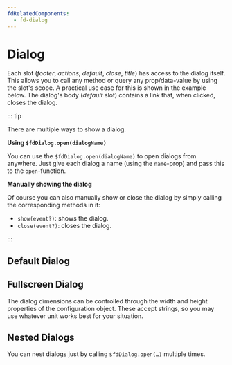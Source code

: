```yaml
---
fdRelatedComponents:
  - fd-dialog
---
```


# Dialog

Each slot (*footer*, *actions*, *default*, *close*, *title*) has access to the dialog itself. This allows you to call any method or query any prop/data-value by using the slot's scope. A practical use case for this is shown in the example below. The dialog's body (*default* slot) contains a link that, when clicked, closes the dialog.

::: tip

There are multiple ways to show a dialog.

**Using `$fdDialog.open(dialogName)`**

You can use the `$fdDialog.open(dialogName)` to open dialogs from anywhere. Just give each dialog a name (using the `name`-prop) and pass this to the `open`-function.

**Manually showing the dialog**

Of course you can also manually show or close the dialog by simply calling the corresponding methods in it:

- `show(event?)`: shows the dialog.
- `close(event?)`: closes the dialog.

:::

## Default Dialog

<d-example name="default">
</d-example>

## Fullscreen Dialog
The dialog dimensions can be controlled through the width and height properties of the configuration object. These accept strings, so you may use whatever unit works best for your situation.
<d-example name="fullscreen-dialog">
</d-example>

## Nested Dialogs

You can nest dialogs just by calling `$fdDialog.open(…)` multiple times.

<d-example name="nested-dialogs">
</d-example>
